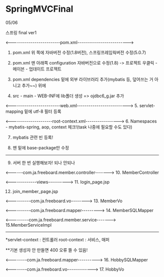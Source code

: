 # SpringMVCFinal

05/06

스프링 final ver1

<-------------------------pom.xml-------------------------->
1. pom.xml 위 쪽에 자바버전 수정(1.8버전), 스프링프레임웍버전 수정(5.0.7)

2. pom.xml 맨 아래쪽 configuration 자바버전으로 수정(1.8) -> 프로젝트 우클릭 - 메이븐 - 업데이트 프로젝트

3. pom.xml dependencies 밑에 외부 라이브러리 추가(mybatis 등, 덮어쓰는 거 아니고 추가~~) <!--Spring--> 위에

4. src - main - WEB-INF에 lib폴더 생성 => ojdbc6_g.jar 추가


<-------------------------web.xml-------------------------->
5. servlet-mapping 밑에 utf-8 필터 등록


<---------------------root-context.xml----------------->
6. Namespaces - mybatis-spring, aop, context 체크!(task 나중에 필요할 수도 있다)

7. mybatis 관련 빈 등록!

8. 맨 밑에 base-package만 수정

------------
9. 서버 한 번 실행해보자! 되나 안되나

<------com.ja.freeboard.member.controller------->
10. MemberController

<-------------views---------->
11. login_page.jsp

12. join_member_page.jsp

<----------com.ja.freeboard.vo-------->
13. MemberVo

<----------com.ja.freeboard.mapper--------->
14. MemberSQLMapper

<---------com.ja.freeboard.member.service------->
15.MemberServiceImpl

-------------
*servlet-context : 컨트롤러
 root-context : 서비스, 매퍼

**기본 생성자 안 만들면 400 오류 뜰 수 있음!

<--------com.ja.freeboard.mapper---------->
16. HobbySQLMapper

<--------com.ja.freeboard.vo------------->
17. HobbyVo

